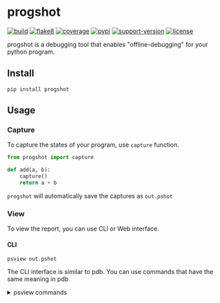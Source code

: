 # progshot
[![build](https://github.com/gaogaotiantian/progshot/workflows/build/badge.svg)](https://github.com/gaogaotiantian/progshot/actions?query=workflow%3Abuild)  [![flake8](https://github.com/gaogaotiantian/progshot/workflows/lint/badge.svg)](https://github.com/gaogaotiantian/progshot/actions?query=workflow%3ALint)  [![coverage](https://img.shields.io/codecov/c/github/gaogaotiantian/progshot)](https://codecov.io/gh/gaogaotiantian/progshot)  [![pypi](https://img.shields.io/pypi/v/progshot.svg)](https://pypi.org/project/progshot/)  [![support-version](https://img.shields.io/pypi/pyversions/progshot)](https://img.shields.io/pypi/pyversions/progshot)  [![license](https://img.shields.io/github/license/gaogaotiantian/progshot)](https://github.com/gaogaotiantian/progshot/blob/master/LICENSE)

progshot is a debugging tool that enables "offline-debugging" for your python program.

## Install

```
pip install progshot
```

## Usage

### Capture

To capture the states of your program, use ``capture`` function.

```python
from progshot import capture

def add(a, b):
    capture()
    return a + b
```

``progshot`` will automatically save the captures as ``out.pshot``

### View

To view the report, you can use CLI or Web interface.

#### CLI

```
psview out.pshot
```

The CLI interface is similar to pdb. You can use commands that have the same meaning in pdb

<details>
<summary>psview commands</summary>

* p expression - print evaluate of expression
* w(here) - show stack trace
* u(p) [_count_] - move the current frame _count_ levels up (to older frame)
* d(own) [_count_] - move the current frame _count_ levels down (to later frame)
* n(ext) [_count_] - go to _count_ films(capture) after
* b(ack) [_count_] - go to _count_ films(capture) before
* l(ist) [_lineno_] - show source code around _lineno_
* ll - show full source code of existing frame

</details>